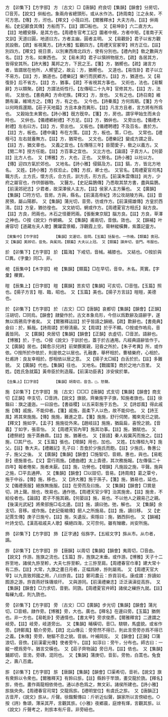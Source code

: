 <!-- { "loadSidebar": true } -->
方	【卯集下】【方字部】	方	〔古文〕□【唐韻】府良切【集韻】【韻會】分房切，□音芳。【說文】倂船也。象兩舟省總頭形。或从水作汸。【詩周南】江之永矣，不可方思。【傳】方，泭也。【釋文】小筏曰泭。【爾雅釋水】大夫方舟。【註】倂兩船。【史記酈食其傳】方船而下。【註】謂□船也。　又【易坤卦】六二直方大。【註】地體安靜，是其方也。【周禮冬官考工記】圜者中規，方者中矩。【淮南子天文訓】天道曰圓，地道曰方。方者主幽，圓者主明。　又【易觀卦】君子以省方觀民設敎。【疏】省視萬方。【詩大雅】監觀四方。【周禮天官冢宰】辨方正位。【註】別四方。【釋文】視日景，以別東西南北四方，使有分別也。【禮內則】敎之數與方名。【註】方名，如東西也。　又【易未濟】君子以愼辨物居方。【疏】各居其方，皆得安其所。【詩大雅】萬邦之方，下民之王。【箋】方，猶嚮也。【疏】諸言方者，皆謂居在他所，人嚮望之，故云：方，猶嚮也。　又道也。【易恆卦】君子以立不易方。【註】方，猶道也。【禮樂記】樂行而民鄕方。【註】方，猶道也。又【易復卦】后不省方。【註】方，猶事。【疏】不省視其方事也。　又術也，法也。【易繫辭】方以類聚。【疏】方謂法術性行。【左傳昭二十九年】官修其方。【註】方，法術。　又放也。【書堯典】方命圯族。【釋文】方，放也。　又有之也。【詩召南】維鵲有巢，維鳩方之。【傳】方，有之也。　又今也。【詩秦風】方何爲期。【箋】方今以何時爲還期。【莊子天地篇】方且本身而異形。【註】凡言方且者，言方將有所爲也。　又穀始生未實也。【詩小雅】旣方旣皁。【箋】方，房也。謂孚甲始生而未合時也。　又倂也。【儀禮鄕射禮】不方足。【註】方，猶倂也。　又旁出也。【儀禮大射禮】左右曰方。【註】方，旁出也。　又板也。【儀禮聘禮】不及百名，書於方。【註】方，板也。【禮中庸】布在方策。【註】方，板也。策，□也。　又常也。【禮檀弓】左右就養無方。【註】方，猶常也。　又文也。【禮樂記】變成方謂之音。【註】方，猶文章也。　又義之宜也。【左傳隱三年】臣聞愛子，敎之以義方。又【閔二年】授方任能。【註】方百事之宜也。　又比方也。【論語】子貢方人。【何晏註】比方人也。　又【博雅】方，大也，正也。　又祭名。【詩小雅】以社以方。【傳】迎四方氣於郊也。　又地名。【詩小雅】侵鎬及方。【註】鎬，方，皆北方地名。　又姓。【詩小雅】方叔涖止。【傳】方叔，卿士也。　又官名。【周禮夏官司馬】職方氏，土方氏，懷方氏，合方氏，訓方氏，形方氏。【前漢朱雲傳註】尚方，少府之屬官也，作供御器物。　又醫方。【史記扁鵲傳】乃悉取其禁方書，盡與扁鵲。【前漢郊祀志】少君者，故深澤侯人主方。【註】侯家人主方藥也。　又【廣韻】【集韻】□符方切，音房。方與，縣名。【前漢高帝紀】沛公攻胡陵方與。【註】音房預，屬山陽郡。　又【集韻】蒲光切，音旁。彷或作方。【前漢揚雄傳】方皇於西淸。【註】方皇，猶彷徨也。　又文紡切。蝄或作方。【周禮夏官方相氏】敺方良。【註】方良，罔兩也。木石之怪夔罔兩。【張衡東京賦】腦方良。【註】方良，草澤之神也。○按《說文》作蝄蜽。　又【集韻】甫兩切，音倣。效也。　又【韻補】叶膚容切【道藏左夫人歌】騰躍雲景轅，浮觀霞上空。霄軿縱橫舞，紫蓋記靈方。

	【寅集中】【巾字部】		【集韻】文運切，音問。【玉篇】括髮也。一作絻。【類篇】喪冠。　又【集韻】美辨切，音免。與冕同。【類篇】大夫以上冠。　又【類篇】謨奔切，音門。弔服也。

斺	【卯集下】【方字部】	斺	【篇海】下戒切，音械。補膝也。　又結也。○按斺與□異。《字彙》同□，非。

梍	【辰集中】【木字部】	梍	【集韻】【類篇】□在早切，音皁。木名。莢實。【字彙】櫟實。

暟	【辰集上】【日字部】	暟	【廣韻】苦亥切【集韻】可亥切，□音愷。【玉篇】照也。【揚子方言】暟、臨，昭也。　又【玉篇】美也。【揚子方言註】暟暟，美德也。

於	【卯集下】【方字部】	於	〔古文〕□□【唐韻】哀都切【集韻】【韻會】【正韻】汪胡切，□同烏。【韻會】隷變作於。古文本象烏形，今但以爲歎辭及語辭字，遂無以爲鴉烏字者矣。　又【爾雅釋詁註】於乎皆語之韻絕。【疏】歎辭也。【書堯典】僉曰：於，鯀哉。【詩周頌】於穆淸廟。又【周頌】於乎不顯。○按或作嗚烏，音義皆同。　又【廣韻】央居切【集韻】【韻會】【正韻】衣虛切，□音淤。語辭也。【博雅】於，于也。○按《說文》于訓於也，蓋于於古通用。凡經典語辭皆作于。　又【廣韻】居也。【韓愈示兒詩】前榮饌賓親，冠昏之所於。【朱子考異】所，或作依。○按所於作依於，則是依之以居也。孔融書，舉杯相於。曹植樂府，心相於。杜甫詩：良友幸相於。卽相依以居之意。　又【揚子太□經】白舌於於。【註】多難貌。　又【廣韻】代也。【集韻】往也。　又地名。【戰國策】商於之地六百里。　又姓。【姓氏急就篇】黃帝臣於則造履。【前漢功臣表】涉安侯於單。

	【丑集上】【口字部】		【集韻】胡南切，音含。□，怒聲。

施	【卯集下】【方字部】	施	〔古文〕□□□【唐韻】式支切【集韻】【韻會】商支切【正韻】申支切，□音詩。【說文】旗貌。齊樂施字子旗，知施者旗也。【註】徐鍇曰：旗之逶迤。一曰設也。【書益稷】以五采彰施于五色。　又【詩邶風】得此戚施【傳】戚施，不能仰者。【箋】戚施，面柔下人以色，故不能仰也。　又【詩王風】將其來施施。【傳】施施，難進之意。【箋】施施，舒行伺閒，獨來見已之貌。【釋文】施如字。【孟子】施施從外來。【趙岐註】施施，猶扁扁，喜悅之貌。【音義】丁如字，張音怡。　又【周禮天官內宰】施其功事。【註】施，猶賦也。　又【禮祭統】施于蒸彝鼎。【註】施，猶著也。　又【晉語】秦人殺冀芮而施之。【註】施，□其尸也。　又【玉篇】張也。【增韻】用也，加也。　又姓。【左傳桓九年】施父。【註】魯大夫。【禮雜記】孔子曰：吾食於少施氏而飽。【註】少施氏，魯惠公子，施父之後。　又【廣韻】【集韻】【韻會】□施智切，音翅。惠也，與也。【易乾卦】德施普也。【又】雲行雨施。【禮曲禮】太上貴德，其次務施報。【左傳僖二十四年】報者倦矣，施者未厭。【註】施，功勞也。【增韻】凡施設之施，平聲。施與之施，□平去通押。　又【集韻】【韻會】□以豉切，音易。【詩周南】葛之覃兮，施于中谷。【傳】施，移也。　又【詩大雅】施于孫子。【箋】施，猶易也，延也。　又【儀禮喪服】絕族無施服。【註】在旁而及曰施。　又【集韻】【韻會】□賞是切，詩上聲。捨也，攺易也。通作弛。【周禮天官少宰】治其施舍。【註】施舍，不給役者也。【論語】君子不施其親。【何晏註】施，易也。不以他人之親易己之親。【後漢光武紀】將衆部施□屯北邊。【註】施，讀曰弛。弛，解也。　又【集韻】余支切，音移。或作施。【史記衞綰傳】劒人之所施易。【註】施，讀曰移。　又【史記賈生傳】庚子日施兮。【註】施，矢遺反。索隱曰：施，猶西斜也。　又【韻補】叶詩戈切。【漢高祖戚夫人歌】橫絕四海，又可奈何。雖有矰繳，尚安所施。

斾	【卯集下】【方字部】	斾	【正字通】俗旆字。【五經文字】旆从巿。从巾者，譌。

斿	【卯集下】【方字部】	斿	【唐韻】以周切【集韻】【韻會】夷周切，□音由。【說文】作游。旌旗之流也。【玉篇】斿，旌旗之末垂。或作游。【博雅】天子十二斿至地，諸侯九斿至軫，大夫七斿至軹，士三斿至肩。【周禮春官巾車】建大常十有二斿。【註】大常，九旗之畫日月者，正幅爲縿，斿則屬焉。　又【周禮天官大宰】以九貢致邦國之用，八曰斿貢。【註】鄭司農云：斿貢羽毛。康成謂：斿讀如囿游之游。斿貢燕好珠璣琅玕。　又與游同。【前漢禮樂志】泛泛滇滇從高斿。　又【集韻】【韻會】□力求切，音劉。同旒。【周禮夏官弁師】諸侯之繅斿九就。【註】每繅九成，則九旒也。

旁	【卯集下】【方字部】	旁	〔古文〕□□【廣韻】步光切【集韻】【韻會】蒲光切，□音螃。隷作旁。【博雅】旁，大也。廣也。【釋名】在邊曰旁。【玉篇】猶側也。非一方也。【易乾卦】旁通情也。【書太甲】旁求俊彥。【爾雅釋宮】二達謂之岐旁。【註】岐旁，岐道旁出。　又【集韻】晡橫切，音□。騯騯，馬盛貌。或省作旁。【詩鄭風】駟介旁旁。【疏】北山傳云：旁旁然不得已，則此言旁旁亦爲不得已之義。【朱傳】旁旁，馳驅不息之貌。音崩。叶補岡反。　又【韻會】【正韻】□蒲浪切，音傍。【前漢霍光傳】使者旁午。【註】如淳曰：旁午，分布也。師古曰：一縱一模爲旁午。猶言交橫也。　又【莊子齊物論】旁日月。【註】依也。　又【集韻】鋪郞切，音滂。旁礴，混同也。　又【集韻】蒲庚切，音彭。旁勃，白蒿也。兔食之，壽八百歲。

旂	【卯集下】【方字部】	旂	【唐韻】【集韻】【韻會】□渠希切，音祈。【說文】旗有衆鈴以令衆也。【爾雅釋天】有鈴曰旂。【註】縣鈴于竿頭，畫交龍於旒。【釋名】旂，倚也。畫作兩龍相依倚也。通以赤色爲之，無文彩。諸侯所建也。【詩小雅】旂旐央央。【周禮春官司常】交龍爲旂。【禮明堂位】有虞氏之旂。　又【唐韻正】古音芹，《說文》旂从，斤聲。徐鍇繫傳曰：斤祈近似聲，韻家所以言傍紐也。○按《詩》魯頌，薄采其芹，言觀其旂。《小雅》夜鄕晨，庭燎有煇，言觀其旂。以《說文》斤聲考之，則旂本有斤音。非旁紐也。

